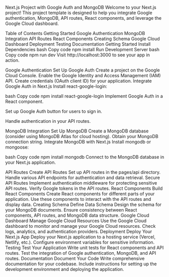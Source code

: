 Next.js Project with Google Auth and MongoDB
Welcome to your Next.js project! This project template is designed to help you integrate Google authentication, MongoDB, API routes, React components, and leverage the Google Cloud dashboard.

Table of Contents
Getting Started
Google Authentication
MongoDB Integration
API Routes
React Components
Creating Schema
Google Cloud Dashboard
Deployment
Testing
Documentation
Getting Started
Install Dependencies
bash
Copy code
npm install
Run Development Server
bash
Copy code
npm run dev
Visit http://localhost:3000 to see your app in action.

Google Authentication
Set Up Google Auth
Create a project on the Google Cloud Console.
Enable the Google Identity and Access Management (IAM) API.
Create credentials (OAuth client ID) for your application.
Integrate Google Auth in Next.js
Install react-google-login:

bash
Copy code
npm install react-google-login
Implement Google Auth in a React component.

Set up Google Auth button for users to sign in.

Handle authentication in your API routes.

MongoDB Integration
Set Up MongoDB
Create a MongoDB database (consider using MongoDB Atlas for cloud hosting).
Obtain your MongoDB connection string.
Integrate MongoDB with Next.js
Install mongodb or mongoose:

bash
Copy code
npm install mongodb
Connect to the MongoDB database in your Next.js application.

API Routes
Create API Routes
Set up API routes in the pages/api directory.
Handle various API endpoints for authentication and data retrieval.
Secure API Routes
Implement authentication middleware for protecting sensitive API routes.
Verify Google tokens in the API routes.
React Components
Build React Components
Create React components for different parts of your application.
Use these components to interact with the API routes and display data.
Creating Schema
Define Data Schema
Design the schema for your MongoDB documents.
Ensure consistency between React components, API routes, and MongoDB data structure.
Google Cloud Dashboard
Manage Google Cloud Resources
Use the Google Cloud dashboard to monitor and manage your Google Cloud resources.
Check logs, analytics, and authentication providers.
Deployment
Deploy Your Next.js App
Deploy your Next.js application to a hosting service (Vercel, Netlify, etc.).
Configure environment variables for sensitive information.
Testing
Test Your Application
Write unit tests for React components and API routes.
Test the integration of Google authentication, MongoDB, and API routes.
Documentation
Document Your Code
Write comprehensive documentation for your codebase.
Include instructions for setting up the development environment and deploying the application.
